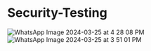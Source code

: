 # Security-Testing

![WhatsApp Image 2024-03-25 at 4 28 08 PM](https://github.com/SaimaNova12/Security-Testing/assets/76209488/c923838f-ecb8-4d6d-85e6-ccc873885ebc)
![WhatsApp Image 2024-03-25 at 3 51 01 PM](https://github.com/SaimaNova12/Security-Testing/assets/76209488/44b5c599-f71e-47db-ad14-e915a05e03a1)
